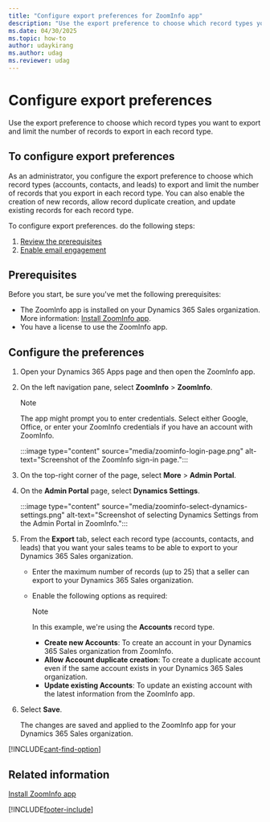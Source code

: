 ```yaml
---
title: "Configure export preferences for ZoomInfo app"
description: "Use the export preference to choose which record types you want to export and limit the number of records to export in each record type."
ms.date: 04/30/2025
ms.topic: how-to
author: udaykirang
ms.author: udag
ms.reviewer: udag
---
```

# Configure export preferences 

Use the export preference to choose which record types you want to export and limit the number of records to export in each record type.

## To configure export preferences

As an administrator, you configure the export preference to choose which record types (accounts, contacts, and leads) to export and limit the number of records that you export in each record type. You can also enable the creation of new records, allow record duplicate creation, and update existing records for each record type.  

To configure export preferences. do the following steps:

1. [Review the prerequisites](#prerequisites)
2. [Enable email engagement](#configure-the-preferences)

## Prerequisites
Before you start, be sure you've met the following prerequisites:
-	The ZoomInfo app is installed on your Dynamics 365 Sales organization. More information: [Install ZoomInfo app](install-zoominfo-app.md).   
-	You have a license to use the ZoomInfo app.

## Configure the preferences 

1.	Open your Dynamics 365 Apps page and then open the ZoomInfo app.  

2.	On the left navigation pane, select **ZoomInfo** > **ZoomInfo**.   
    >[!NOTE]
    >The app might prompt you to enter credentials. Select either Google, Office, or enter your ZoomInfo credentials if you have an account with ZoomInfo.  

    :::image type="content" source="media/zoominfo-login-page.png" alt-text="Screenshot of the ZoomInfo sign-in page.":::
     
3.	On the top-right corner of the page, select **More** > **Admin Portal**.
4.	On the **Admin Portal** page, select **Dynamics Settings**.

    :::image type="content" source="media/zoominfo-select-dynamics-settings.png" alt-text="Screenshot of selecting Dynamics Settings from the Admin Portal in ZoomInfo.":::

5.	From the **Export** tab, select each record type (accounts, contacts, and leads) that you want your sales teams to be able to export to your Dynamics 365 Sales organization.     
    -	Enter the maximum number of records (up to 25) that a seller can export to your Dynamics 365 Sales organization.
    -	Enable the following options as required:
        >[!NOTE]
        >In this example, we're using the **Accounts** record type.
        
        -	**Create new Accounts**: To create an account in your Dynamics 365 Sales organization from ZoomInfo. 
        -	**Allow Account duplicate creation**: To create a duplicate account even if the same account exists in your Dynamics 365 Sales organization.
        -	**Update existing Accounts**: To update an existing account with the latest information from the ZoomInfo app.   

6.	Select **Save**.   

    The changes are saved and applied to the ZoomInfo app for your Dynamics 365 Sales organization.

[!INCLUDE[cant-find-option](../includes/cant-find-option.md)]

## Related information

[Install ZoomInfo app](install-zoominfo-app.md)   

[!INCLUDE[footer-include](../includes/footer-banner.md)]
